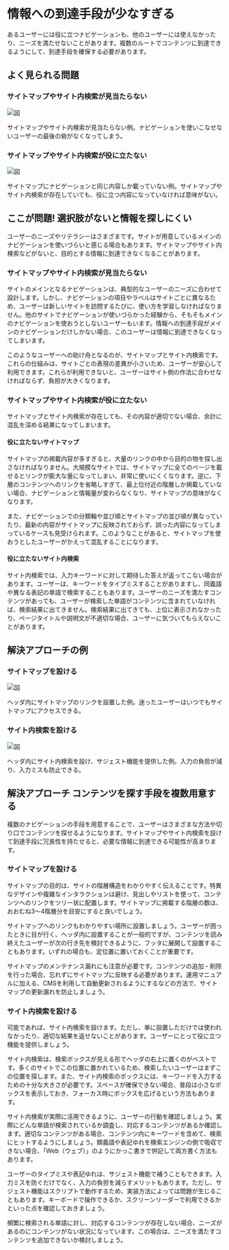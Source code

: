 # 情報への到達手段が少なすぎる

あるユーザーには役に立つナビゲーションも、他のユーザーには使えなかったり、ニーズを満たせないことがあります。複数のルートでコンテンツに到達できるようにして、到達手段を確保する必要があります。

## よく見られる問題

### サイトマップやサイト内検索が見当たらない

![図](../img/4-6-ng01.png)

サイトマップやサイト内検索が見当たらない例。ナビゲーションを使いこなせないユーザーの最後の砦がなくなってしまう。

### サイトマップやサイト内検索が役に立たない

![図](../img/4-6-ng02.png)

サイトマップにナビゲーションと同じ内容しか載っていない例。サイトマップやサイト内検索が存在していても、役に立つ内容になっていなければ意味がない。

## ここが問題! 選択肢がないと情報を探しにくい

ユーザーのニーズやリテラシーはさまざまです。サイトが用意しているメインのナビゲーションを使いづらいと感じる場合もあります。サイトマップやサイト内検索などがないと、目的とする情報に到達できなくなることがあります。

### サイトマップやサイト内検索が見当たらない

サイトのメインとなるナビゲーションは、典型的なユーザーのニーズに合わせて設計します。しかし、ナビゲーションの項目やラベルはサイトごとに異なるため、ユーザーは新しいサイトを訪問するたびに、使い方を学習しなければなりません。他のサイトでナビゲーションが使いづらかった経験から、そもそもメインのナビゲーションを使おうとしないユーザーもいます。情報への到達手段がメインのナビゲーションだけしかない場合、このユーザーは情報に到達できなくなってしまいます。

このようなユーザーへの助け舟となるのが、サイトマップとサイト内検索です。これらの仕組みは、サイトごとの表現の差異が小さいため、ユーザーが安心して利用できます。これらが利用できないと、ユーザーはサイト側の作法に合わせなければならず、負担が大きくなります。

### サイトマップやサイト内検索が役に立たない

サイトマップとサイト内検索が存在しても、その内容が適切でない場合、余計に混乱を深める結果になってしまいます。

#### 役に立たないサイトマップ

サイトマップの掲載内容が多すぎると、大量のリンクの中から目的の物を探し出さなければなりません。大規模なサイトでは、サイトマップに全てのページを載せるとリンクが膨大な量になってしまい、非常に使いにくくなります。逆に、下層のコンテンツへのリンクを省略しすぎて、最上位付近の階層しか掲載していない場合、ナビゲーションと情報量が変わらなくなり、サイトマップの意味がなくなります。

また、ナビゲーションでの分類軸や並び順とサイトマップの並び順が異なっていたり、最新の内容がサイトマップに反映されておらず、誤った内容になってしまっているケースも見受けられます。このようなことがあると、サイトマップを使おうとしたユーザーがかえって混乱することになります。

#### 役に立たないサイト内検索

サイト内検索では、入力キーワードに対して期待した答えが返ってこない場合があります。ユーザーは、キーワードをタイプミスすることがありますし、同義語や異なる表記の単語で検索することもあります。ユーザーのニーズを満たすコンテンツがあっても、ユーザーが検索した単語がコンテンツに含まれていなければ、検索結果に出てきません。検索結果に出てきても、上位に表示されなかったり、ページタイトルや説明文が不適切な場合、ユーザーに気づいてもらえないことがあります。

## 解決アプローチの例

### サイトマップを設ける

![図](../img/4-6-ok01.png)

ヘッダ内にサイトマップのリンクを設置した例。迷ったユーザーはいつでもサイトマップにアクセスできる。

### サイト内検索を設ける

![図](../img/4-6-ok02.png)

ヘッダ内にサイト内検索を設け、サジェスト機能を提供した例。入力の負担が減り、入力ミスも防止できる。

## 解決アプローチ コンテンツを探す手段を複数用意する

複数のナビゲーションの手段を用意することで、ユーザーはさまざまな方法や切り口でコンテンツを探せるようになります。サイトマップやサイト内検索を設けて到達手段に冗長性を持たせると、必要な情報に到達できる可能性が高まります。

### サイトマップを設ける

サイトマップの目的は、サイトの階層構造をわかりやすく伝えることです。特異なデザインや複雑なインタラクションは避け、見出しやリストを使って、コンテンツへのリンクをツリー状に配置します。サイトマップに掲載する階層の数は、おおむね3〜4階層分を目安にすると良いでしょう。

サイトマップへのリンクもわかりやすい場所に設置しましょう。ユーザーが困ったときに目が行く、ヘッダ内に設置することが一般的ですが、コンテンツを読み終えたユーザーが次の行き先を検討できるように、フッタに展開して設置することもあります。いずれの場合も、定位置に置いておくことが重要です。

サイトマップのメンテナンス漏れにも注意が必要です。コンテンツの追加・削除を行った場合、忘れずにサイトマップに反映する必要があります。運用マニュアルに加える、CMSを利用して自動更新されるようにするなどの方法で、サイトマップの更新漏れを防止しましょう。

### サイト内検索を設ける

可能であれば、サイト内検索を設けます。ただし、単に設置しただけでは使われなかったり、適切な結果を返せないことがあります。ユーザーにとって役に立つ機能を提供しましょう。

サイト内検索は、検索ボックスが見える形でヘッダの右上に置くのがベストです。多くのサイトでこの位置に置かれているため、検索したいユーザーはまずこの位置を探します。また、サイト内検索のボックスには、キーワードを入力するための十分な大きさが必要です。スペースが確保できない場合、普段は小さなボックスを表示しておき、フォーカス時にボックスを広げるという方法もあります。

サイト内検索が実際に活用できるように、ユーザーの行動を確認しましょう。実際にどんな単語が検索されているか調査し、対応するコンテンツがあるか確認します。適切なコンテンツがある場合、コンテンツ内にキーワードを含めて、検索にヒットするようにしましょう。類義語や表記ゆれを検索エンジンの側で吸収できない場合、「Web（ウェブ）」のようにかっこ書きで併記して両方書く方法もあります。

ユーザーのタイプミスや表記ゆれは、サジェスト機能で補うこともできます。入力ミスを防ぐだけでなく、入力の負担を減らすメリットもあります。ただし、サジェスト機能はスクリプトで動作するため、実装方法によっては問題が生じることもあります。キーボードで操作できるか、スクリーンリーダーで利用できるかといった点を確認しておきましょう。

頻繁に検索される単語に対し、対応するコンテンツが存在しない場合、ニーズがあるのにコンテンツがない状況になっています。この場合は、ニーズを満たすコンテンツを追加できないか検討しましょう。
